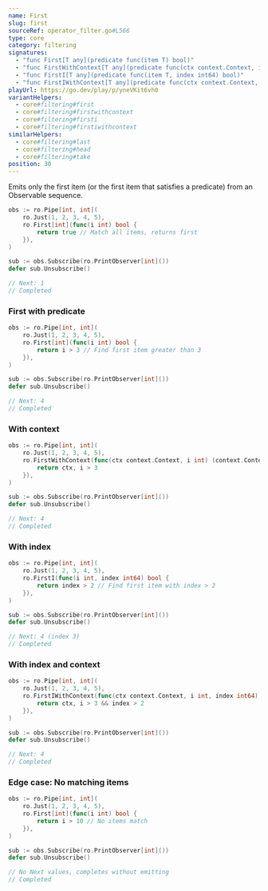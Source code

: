 ```yaml
---
name: First
slug: first
sourceRef: operator_filter.go#L566
type: core
category: filtering
signatures:
  - "func First[T any](predicate func(item T) bool)"
  - "func FirstWithContext[T any](predicate func(ctx context.Context, item T) (context.Context, bool))"
  - "func FirstI[T any](predicate func(item T, index int64) bool)"
  - "func FirstIWithContext[T any](predicate func(ctx context.Context, item T, index int64) (context.Context, bool))"
playUrl: https://go.dev/play/p/yneVKit6vh0
variantHelpers:
  - core#filtering#first
  - core#filtering#firstwithcontext
  - core#filtering#firsti
  - core#filtering#firstiwithcontext
similarHelpers:
  - core#filtering#last
  - core#filtering#head
  - core#filtering#take
position: 30
---
```


Emits only the first item (or the first item that satisfies a predicate) from an Observable sequence.

```go
obs := ro.Pipe[int, int](
    ro.Just(1, 2, 3, 4, 5),
    ro.First[int](func(i int) bool {
        return true // Match all items, returns first
    }),
)

sub := obs.Subscribe(ro.PrintObserver[int]())
defer sub.Unsubscribe()

// Next: 1
// Completed
```

### First with predicate

```go
obs := ro.Pipe[int, int](
    ro.Just(1, 2, 3, 4, 5),
    ro.First[int](func(i int) bool {
        return i > 3 // Find first item greater than 3
    }),
)

sub := obs.Subscribe(ro.PrintObserver[int]())
defer sub.Unsubscribe()

// Next: 4
// Completed
```

### With context

```go
obs := ro.Pipe[int, int](
    ro.Just(1, 2, 3, 4, 5),
    ro.FirstWithContext(func(ctx context.Context, i int) (context.Context, bool) {
        return ctx, i > 3
    }),
)

sub := obs.Subscribe(ro.PrintObserver[int]())
defer sub.Unsubscribe()

// Next: 4
// Completed
```

### With index

```go
obs := ro.Pipe[int, int](
    ro.Just(1, 2, 3, 4, 5),
    ro.FirstI(func(i int, index int64) bool {
        return index > 2 // Find first item with index > 2
    }),
)

sub := obs.Subscribe(ro.PrintObserver[int]())
defer sub.Unsubscribe()

// Next: 4 (index 3)
// Completed
```

### With index and context

```go
obs := ro.Pipe[int, int](
    ro.Just(1, 2, 3, 4, 5),
    ro.FirstIWithContext(func(ctx context.Context, i int, index int64) (context.Context, bool) {
        return ctx, i > 3 && index > 2
    }),
)

sub := obs.Subscribe(ro.PrintObserver[int]())
defer sub.Unsubscribe()

// Next: 4
// Completed
```

### Edge case: No matching items

```go
obs := ro.Pipe[int, int](
    ro.Just(1, 2, 3, 4, 5),
    ro.First[int](func(i int) bool {
        return i > 10 // No items match
    }),
)

sub := obs.Subscribe(ro.PrintObserver[int]())
defer sub.Unsubscribe()

// No Next values, completes without emitting
// Completed
```
